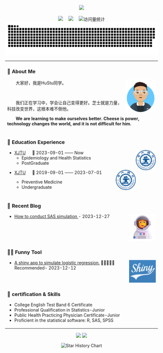 <div align="center">
  
  <!-- dynamic typing effect 动态打字效果 -->
  <div>
    <a href="https://blog.sunguoqi.com/">
      <img src="https://readme-typing-svg.demolab.com?font=Fira+Code&pause=1000&width=435&lines=console.log(%22Hello%2C%20World%22);欢迎查看Hu Stu的Github首页!&center=true&size=27" />
    </a>
  </div>

  <!-- knock code pictures 敲代码的图片  -->
  <!--   
  <picture>
    <source media="(prefers-color-scheme: dark)" srcset="https://cdn.jsdelivr.net/gh/sun0225SUN/sun0225SUN/assets/images/coding.gif" />
    <source media="(prefers-color-scheme: light)" srcset="https://cdn.jsdelivr.net/gh/sun0225SUN/sun0225SUN/assets/images/developer.svg" height="225px" />
    <img src="https://cdn.jsdelivr.net/gh/sun0225SUN/sun0225SUN/assets/images/coding.gif" />
  </picture>
  -->

  <!-- for beauty 留个空行好看点 -->
  <div>&nbsp;</div>
 
  <!-- profile logo 个人资料徽标 -->
  <div>
    <a href="https://huww1998.github.io/biostat/"><img src="https://img.shields.io/badge/Website-博客-brightgreen" /></a>&emsp;
    <a href="https://space.bilibili.com/48210948/"><img src="https://img.shields.io/badge/Bilibili-B站-ff69b4" /></a>&emsp;
    <!-- visitor statistics logo 访问量统计徽标 -->
    <img src="https://komarev.com/ghpvc/?username=huww1998&label=Views&color=blueviolet&style=flat" alt="访问量统计" />
  </div>
 
  <!-- Snake Code Contribution Map 贪吃蛇代码贡献图 -->
  <picture>
    <source media="(prefers-color-scheme: dark)" srcset="https://github.com/huww1998/huww1998/blob/output/github-contribution-grid-snake-dark.svg" />
    <source media="(prefers-color-scheme: light)" srcset="https://github.com/huww1998/huww1998/blob/output/github-contribution-grid-snake.svg" />
    <img alt="github-snake" src="https://github.com/huww1998/huww1998/blob/output/github-contribution-grid-snake-dark.svg" />
  </picture>
</div>


<!-- #  🙋 Hello -->
<div  align="center">
  <table style="width:100%">
  <tr><td>
  
  ### 🤺 About Me
  
  <img align="right" width="100" src="https://github.com/huww1998/huww1998/blob/main/figures/avatar.png" />
  
  <p>&emsp;&emsp;大家好，我是HuStu同学。</p>
  <p>&emsp;&emsp;</p>
  <p>&emsp;&emsp;我们正在学习中，学会让自己变得更好。芝士就是力量，科技改变世界，这根本难不倒他。</p>
  <p><strong>&emsp;&emsp;We are learning to make ourselves better. Cheese is power, technology changes the world, and it is not difficult for him.</strong></p>
  
  </td></tr>
  
  <tr><td>
    
  ### 🏢 Education Experience
  
  <img align="right" width="66" src="https://github.com/huww1998/huww1998/blob/main/figures/xjtu-logo.png" />
  
  - [XJTU](https://www.xjtu.edu.cn/) &emsp; 📌 2023-09-01 —— Now
    - Epidemiology and Health Statistics
    - PostGraduate
  
  <img align="right" width="66" src="https://github.com/huww1998/huww1998/blob/main/figures/xjtu-logo.png" />
  
  - [XJTU](https://www.xjtu.edu.cn/) &emsp; 📌 2019-09-01 —— 2023-07-01
  
    - Preventive Medicine
    - Undergraduate
  
  </td></tr>
  
  <tr><td>
  
  ### 📃 Recent Blog
  
  <img align="right" width="88" src="figures/astronaut.png" />
  
  <!-- START_SECTION:blog -->
  * <a href='https://huww1998.github.io/sas/linear%20regression%20simulation.html' target='_blank'> How to conduct SAS simulation </a> - 2023-12-27
  <!-- END_SECTION:blog -->
  
  </td></tr>
  
  <tr><td>
  
  ### 🤾‍♂️ Funny Tool
  
  <img align="right" width="88" src="https://github.com/huww1998/huww1998/blob/main/figures/shiny-logo.jpg" />
  
  <!-- START_SECTION:douban -->
  * <a href='https://hustu.shinyapps.io/logisticsim/' target='_blank'>A shiny app to simulate logistic regression.</a> 🌟🌟🌟🌟🌟 Recommended- 2023-12-12
  <!-- END_SECTION:douban -->
  
  </td></tr>
  <tr><td>

  ### 🔧 certification & Skills
    
  - College English Test Band 6 Certificate
  - Professional Qualification in Statistics-Junior
  - Public Health Practicing Physician Certificate-Junior
  - Proficient in the statistical software: R, SAS, SPSS
  </td></tr>
  </table>
</div>

<div align="center">
  <!-- Github stats pictures 统计图 -->
  <p>
    <img src = "https://github-readme-stats.vercel.app/api?username=huww1998&show_icons=true&theme=swift&line_height=27" width="46%">
    <img src = "https://github-readme-stats.vercel.app/api/top-langs/?username=huww1998&theme=swift" width="46%">
  </p>
  
  <picture>
    <source media="(prefers-color-scheme: dark)" srcset="https://api.star-history.com/svg?repos=huww1998/star-history&type=Date&theme=dark"/>
    <source media="(prefers-color-scheme: light)" srcset="https://api.star-history.com/svg?repos=huww1998/star-history&type=Date"/>
    <img alt="Star History Chart" src="https://api.star-history.com/svg?repos=huww1998/star-history&type=Date"/>
  </picture>
</div>







